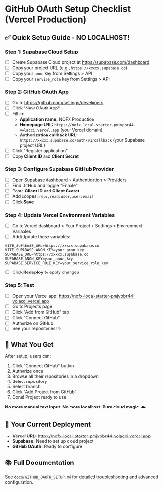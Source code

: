 # GitHub OAuth Setup Checklist (Vercel Production)

## ✅ Quick Setup Guide - NO LOCALHOST!

### Step 1: Supabase Cloud Setup
- [ ] Create Supabase Cloud project at https://supabase.com/dashboard
- [ ] Copy your project URL (e.g., `https://xxxxx.supabase.co`)
- [ ] Copy your `anon` key from Settings > API
- [ ] Copy your `service_role` key from Settings > API

### Step 2: GitHub OAuth App
- [ ] Go to https://github.com/settings/developers
- [ ] Click "New OAuth App"
- [ ] Fill in:
  - **Application name:** NOFX Production
  - **Homepage URL:** `https://nofx-local-starter-pmjvpbr44-volacci.vercel.app` (your Vercel domain)
  - **Authorization callback URL:** `https://xxxxx.supabase.co/auth/v1/callback` (your Supabase project URL)
- [ ] Click "Register application"
- [ ] Copy **Client ID** and **Client Secret**

### Step 3: Configure Supabase GitHub Provider
- [ ] Open Supabase dashboard > Authentication > Providers
- [ ] Find GitHub and toggle "Enable"
- [ ] Paste **Client ID** and **Client Secret**
- [ ] Add scopes: `repo,read:user,user:email`
- [ ] Click **Save**

### Step 4: Update Vercel Environment Variables
- [ ] Go to Vercel dashboard > Your Project > Settings > Environment Variables
- [ ] Add/Update these variables:

```
VITE_SUPABASE_URL=https://xxxxx.supabase.co
VITE_SUPABASE_ANON_KEY=your_anon_key
SUPABASE_URL=https://xxxxx.supabase.co
SUPABASE_ANON_KEY=your_anon_key
SUPABASE_SERVICE_ROLE_KEY=your_service_role_key
```

- [ ] Click **Redeploy** to apply changes

### Step 5: Test
- [ ] Open your Vercel app: https://nofx-local-starter-pmjvpbr44-volacci.vercel.app
- [ ] Go to Projects page
- [ ] Click "Add from GitHub" tab
- [ ] Click "Connect GitHub"
- [ ] Authorize on GitHub
- [ ] See your repositories! ✨

## 🎯 What You Get

After setup, users can:
1. Click "Connect GitHub" button
2. Authorize once
3. Browse all their repositories in a dropdown
4. Select repository
5. Select branch
6. Click "Add Project from GitHub"
7. Done! Project ready to use

**No more manual text input. No more localhost. Pure cloud magic.** ☁️

## 🔧 Your Current Deployment

- **Vercel URL:** https://nofx-local-starter-pmjvpbr44-volacci.vercel.app
- **Supabase:** Need to set up cloud project
- **GitHub OAuth:** Ready to configure

## 📚 Full Documentation

See `docs/GITHUB_OAUTH_SETUP.md` for detailed troubleshooting and advanced configuration.
